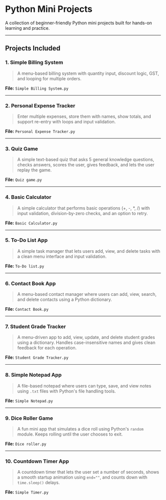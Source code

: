 # Python Mini Projects

A collection of beginner-friendly Python mini projects built for hands-on learning and practice.

---

## Projects Included

### 1. Simple Billing System
> A menu-based billing system with quantity input, discount logic, GST, and looping for multiple orders.

**File:** `Simple Billing System.py`

---

### 2. Personal Expense Tracker
> Enter multiple expenses, store them with names, show totals, and support re-entry with loops and input validation.

**File:** `Personal Expense Tracker.py`

---

### 3. Quiz Game
> A simple text-based quiz that asks 5 general knowledge questions, checks answers, scores the user, gives feedback, and lets the user replay the game.

**File:** `Quiz game.py`

---

### 4. Basic Calculator
> A simple calculator that performs basic operations (+, -, *, /) with input validation, division-by-zero checks, and an option to retry.

**File:** `Basic Calculator.py`

---

### 5. To-Do List App
> A simple task manager that lets users add, view, and delete tasks with a clean menu interface and input validation.

**File:** `To-Do list.py`

---

### 6. Contact Book App
> A menu-based contact manager where users can add, view, search, and delete contacts using a Python dictionary.

**File:** `Contact Book.py`

---

### 7. Student Grade Tracker
> A menu-driven app to add, view, update, and delete student grades using a dictionary. Handles case-insensitive names and gives clean feedback for each operation.

**File:** `Student Grade Tracker.py`

---

### 8. Simple Notepad App
> A file-based notepad where users can type, save, and view notes using `.txt` files with Python's file handling tools.

**File:** `Simple Notepad.py`

---

### 9. Dice Roller Game
> A fun mini app that simulates a dice roll using Python's `random` module. Keeps rolling until the user chooses to exit.

**File:** `Dice roller.py`

---

### 10. Countdown Timer App
> A countdown timer that lets the user set a number of seconds, shows a smooth startup animation using `end=""`, and counts down with `time.sleep()` delays.

**File:** `Simple Timer.py`
